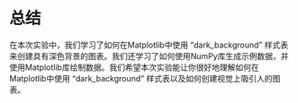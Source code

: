 # 总结

在本次实验中，我们学习了如何在Matplotlib中使用 “dark_background” 样式表来创建具有深色背景的图表。我们还学习了如何使用NumPy库生成示例数据，并使用Matplotlib库绘制数据。我们希望本次实验能让你很好地理解如何在Matplotlib中使用 “dark_background” 样式表以及如何创建视觉上吸引人的图表。
